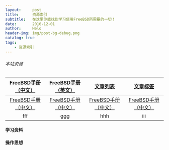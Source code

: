```yaml
---
layout:     post
title:      资源索引
subtitle:   在这里你能找到学习使用FreeBSD所需要的一切！
date:       2016-12-01
author:     Helo
header-img: img/post-bg-debug.png
catalog: true
tags:
    - 资源索引
---
```


###### 本站资源
[FreeBSD手册（中文）](https://chinafreebsd.org/tags/) | [FreeBSD手册（英文）](https://chinafreebsd.org/tags/) | [文章列表](https://chinafreebsd.org/tags/) | [文章标签](https://chinafreebsd.org/tags/)
:-: | :-: | :-: | :-:
[FreeBSD手册（中文）](https://chinafreebsd.org/tags/) | [FreeBSD手册（中文）](https://chinafreebsd.org/tags/) | [FreeBSD手册（中文）](https://chinafreebsd.org/tags/) | [FreeBSD手册（中文）](https://chinafreebsd.org/tags/) |
fff | ggg| hhh | iii |

#### 学习资料

#### 操作思想

